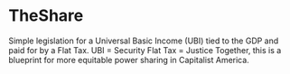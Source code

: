 # TheShare
Simple legislation for a Universal Basic Income (UBI) tied to the GDP and paid for by a Flat Tax. 
UBI = Security
Flat Tax = Justice
Together, this is a blueprint for more equitable power sharing in Capitalist America. 
